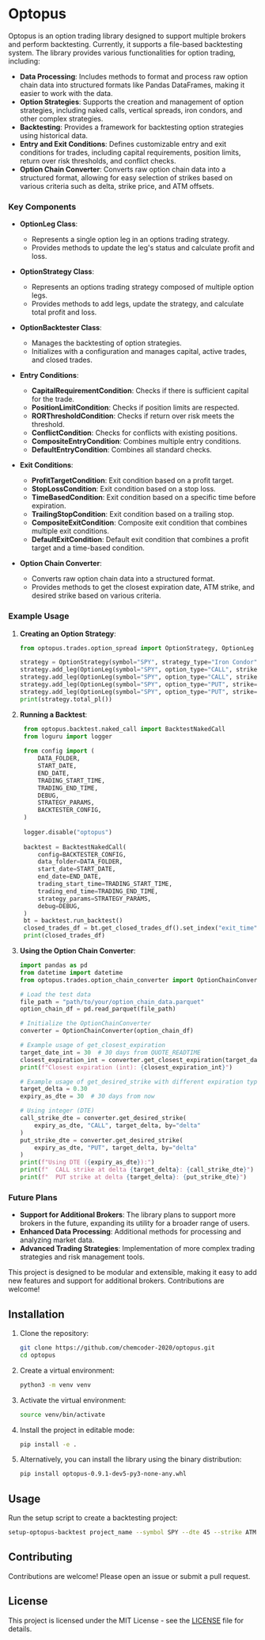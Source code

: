 # Optopus

Optopus is an option trading library designed to support multiple brokers and perform backtesting. Currently, it supports a file-based backtesting system. The library provides various functionalities for option trading, including:

- **Data Processing**: Includes methods to format and process raw option chain data into structured formats like Pandas DataFrames, making it easier to work with the data.
- **Option Strategies**: Supports the creation and management of option strategies, including naked calls, vertical spreads, iron condors, and other complex strategies.
- **Backtesting**: Provides a framework for backtesting option strategies using historical data.
- **Entry and Exit Conditions**: Defines customizable entry and exit conditions for trades, including capital requirements, position limits, return over risk thresholds, and conflict checks.
- **Option Chain Converter**: Converts raw option chain data into a structured format, allowing for easy selection of strikes based on various criteria such as delta, strike price, and ATM offsets.

### Key Components

- **OptionLeg Class**:
  - Represents a single option leg in an options trading strategy.
  - Provides methods to update the leg's status and calculate profit and loss.

- **OptionStrategy Class**:
  - Represents an options trading strategy composed of multiple option legs.
  - Provides methods to add legs, update the strategy, and calculate total profit and loss.

- **OptionBacktester Class**:
  - Manages the backtesting of option strategies.
  - Initializes with a configuration and manages capital, active trades, and closed trades.

- **Entry Conditions**:
  - **CapitalRequirementCondition**: Checks if there is sufficient capital for the trade.
  - **PositionLimitCondition**: Checks if position limits are respected.
  - **RORThresholdCondition**: Checks if return over risk meets the threshold.
  - **ConflictCondition**: Checks for conflicts with existing positions.
  - **CompositeEntryCondition**: Combines multiple entry conditions.
  - **DefaultEntryCondition**: Combines all standard checks.

- **Exit Conditions**:
  - **ProfitTargetCondition**: Exit condition based on a profit target.
  - **StopLossCondition**: Exit condition based on a stop loss.
  - **TimeBasedCondition**: Exit condition based on a specific time before expiration.
  - **TrailingStopCondition**: Exit condition based on a trailing stop.
  - **CompositeExitCondition**: Composite exit condition that combines multiple exit conditions.
  - **DefaultExitCondition**: Default exit condition that combines a profit target and a time-based condition.

- **Option Chain Converter**:
  - Converts raw option chain data into a structured format.
  - Provides methods to get the closest expiration date, ATM strike, and desired strike based on various criteria.

### Example Usage

1. **Creating an Option Strategy**:
   ```python
   from optopus.trades.option_spread import OptionStrategy, OptionLeg

   strategy = OptionStrategy(symbol="SPY", strategy_type="Iron Condor")
   strategy.add_leg(OptionLeg(symbol="SPY", option_type="CALL", strike=450, expiration=datetime(2024, 10, 1), contracts=1, action="SELL"))
   strategy.add_leg(OptionLeg(symbol="SPY", option_type="CALL", strike=455, expiration=datetime(2024, 10, 1), contracts=1, action="BUY"))
   strategy.add_leg(OptionLeg(symbol="SPY", option_type="PUT", strike=440, expiration=datetime(2024, 10, 1), contracts=1, action="SELL"))
   strategy.add_leg(OptionLeg(symbol="SPY", option_type="PUT", strike=435, expiration=datetime(2024, 10, 1), contracts=1, action="BUY"))
   print(strategy.total_pl())
   ```

2. **Running a Backtest**:
   ```python
    from optopus.backtest.naked_call import BacktestNakedCall
    from loguru import logger
    
    from config import (
        DATA_FOLDER,
        START_DATE,
        END_DATE,
        TRADING_START_TIME,
        TRADING_END_TIME,
        DEBUG,
        STRATEGY_PARAMS,
        BACKTESTER_CONFIG,
    )
    
    logger.disable("optopus")
    
    backtest = BacktestNakedCall(
        config=BACKTESTER_CONFIG,
        data_folder=DATA_FOLDER,
        start_date=START_DATE,
        end_date=END_DATE,
        trading_start_time=TRADING_START_TIME,
        trading_end_time=TRADING_END_TIME,
        strategy_params=STRATEGY_PARAMS,
        debug=DEBUG,
    )
    bt = backtest.run_backtest()
    closed_trades_df = bt.get_closed_trades_df().set_index("exit_time").sort_index()
    print(closed_trades_df)
   ```

3. **Using the Option Chain Converter**:
    ```python
    import pandas as pd
    from datetime import datetime
    from optopus.trades.option_chain_converter import OptionChainConverter

    # Load the test data
    file_path = "path/to/your/option_chain_data.parquet"
    option_chain_df = pd.read_parquet(file_path)

    # Initialize the OptionChainConverter
    converter = OptionChainConverter(option_chain_df)

    # Example usage of get_closest_expiration
    target_date_int = 30  # 30 days from QUOTE_READTIME
    closest_expiration_int = converter.get_closest_expiration(target_date_int)
    print(f"Closest expiration (int): {closest_expiration_int}")

    # Example usage of get_desired_strike with different expiration types
    target_delta = 0.30
    expiry_as_dte = 30  # 30 days from now

    # Using integer (DTE)
    call_strike_dte = converter.get_desired_strike(
        expiry_as_dte, "CALL", target_delta, by="delta"
    )
    put_strike_dte = converter.get_desired_strike(
        expiry_as_dte, "PUT", target_delta, by="delta"
    )
    print(f"Using DTE ({expiry_as_dte}):")
    print(f"  CALL strike at delta {target_delta}: {call_strike_dte}")
    print(f"  PUT strike at delta {target_delta}: {put_strike_dte}")
    ```

### Future Plans

- **Support for Additional Brokers**: The library plans to support more brokers in the future, expanding its utility for a broader range of users.
- **Enhanced Data Processing**: Additional methods for processing and analyzing market data.
- **Advanced Trading Strategies**: Implementation of more complex trading strategies and risk management tools.

This project is designed to be modular and extensible, making it easy to add new features and support for additional brokers. Contributions are welcome!

## Installation

1. Clone the repository:
   ```bash
   git clone https://github.com/chemcoder-2020/optopus.git
   cd optopus
   ```

2. Create a virtual environment:
   ```bash
   python3 -m venv venv
   ```

3. Activate the virtual environment:
   ```bash
   source venv/bin/activate
   ```

4. Install the project in editable mode:
   ```bash
   pip install -e .
   ```

5. Alternatively, you can install the library using the binary distribution:
   ```bash
   pip install optopus-0.9.1-dev5-py3-none-any.whl
   ```

## Usage

Run the setup script to create a backtesting project:
```bash
setup-optopus-backtest project_name --symbol SPY --dte 45 --strike ATM --contracts 1000 --commission 0.5 --initial_capital 20000 --max_positions 10 --position_size 0.1
```

## Contributing

Contributions are welcome! Please open an issue or submit a pull request.

## License

This project is licensed under the MIT License - see the [LICENSE](LICENSE) file for details.
